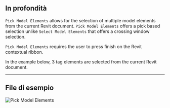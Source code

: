 ## In profondità
`Pick Model Elements` allows for the selection of multiple model elements from the current Revit document. `Pick Model Elements` offers a pick based selection unlike `Select Model Elements` that offers a crossing window selection.

`Pick Model Elements` requires the user to press finish on the Revit contextual ribbon.

In the example below, 3 tag elements are selected from the current Revit document.
___
## File di esempio

![Pick Model Elements](./Dynamo.Nodes.DSModelElementMultipleSelection_img.jpg)
